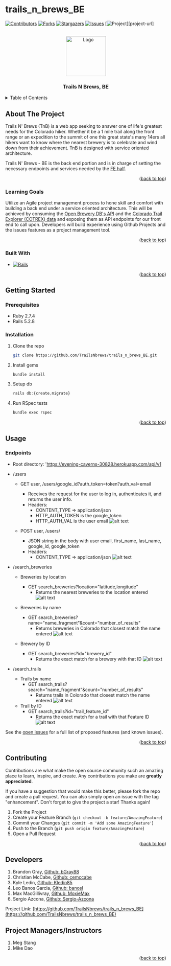 # trails_n_brews_BE

<a name="readme-top"></a>

<!-- PROJECT SHIELDS -->
[![Contributors][contributors-shield]][contributors-url]
[![Forks][forks-shield]][forks-url]
[![Stargazers][stars-shield]][stars-url]
[![Issues][issues-shield]][issues-url]
[![Project][project-shield]][project-url]

<!-- PROJECT LOGO -->
<br />
<div align="center">
  <a href="https://github.com/TrailsNBrews/trails_n_brews_BE">
    <img src="app/assets/images/trails_n_brew_logo.png" alt="Logo" width="125" height="125">
  </a>
  <h3 align="center">Trails N Brews, BE</h3>
</div>

<!-- TABLE OF CONTENTS -->
<details>
  <summary>Table of Contents</summary>
  <ul list-style-position="inside">
    <li>
      <a href="#about-the-project">About The Project</a>
      <ul>
        <li><a href="#learning-goals">Learning Goals</a></li>
        <li><a href="#built-with">Built With</a></li>
      </ul>
    </li>
    <li>
      <a href="#getting-started">Getting Started</a>
      <ul>
        <li><a href="#prerequisites">Prerequisites</a></li>
        <li><a href="#installation">Installation</a></li>
      </ul>
    </li>
    <li>
      <a href="#usage">Usage</a>
      <ul>
        <li><a href="#endpoints">Endpoints</a></li>
      </ul>
    </li>
    <li><a href="#contributing">Contributing</a></li>
    <!-- <li><a href="#license">License</a></li> -->
    <!-- <li><a href="#contact">Contact</a></li> -->
    <!-- <li><a href="#acknowledgments">Acknowledgments</a></li> -->
  </ul>
</details>

<!-- ABOUT THE PROJECT -->
## About The Project

<!-- [![Product Name Screen Shot][product-screenshot]](https://example.com) -->

Trails N' Brews (TnB) is a web app seeking to answer one of life's greatest needs for the Colorado hiker. Whether it be a 1 mile trail along the front range or an expedition to the summit of one this great state's many 14ers all hikers want to know where the nearest brewery is to celebrate and wind down from their achievement. TnB is designed with service oriented architecture.

Trails N' Brews - BE is the back end portion and is in charge of setting the necessary endpoints and services needed by the [FE half](https://github.com/TrailsNBrews/Trails-N-Brews_FE).

<p align="right">(<a href="#readme-top">back to top</a>)</p>

### Learning Goals
Utilize an Agile project management process to hone skill and comfort with building a back end under a service oriented architecture. This will be achieved by consuming the [Open Brewery DB's API](https://www.openbrewerydb.org/) and the [Colorado Trail Explorer (COTREX) data](https://data.colorado.gov/Recreation/Colorado-Trail-Explorer-COTREX-/tsn8-y22x) and exposing them as API endpoints for our front end to call upon. Developers will build experience using Github Projects and the issues features as a project management tool.

<p align="right">(<a href="#readme-top">back to top</a>)</p>

### Built With

* [![Rails]][Rails-url]

<p align="right">(<a href="#readme-top">back to top</a>)</p>

<!-- GETTING STARTED -->
## Getting Started

### Prerequisites

* Ruby 2.7.4
* Rails 5.2.8

### Installation

1. Clone the repo
   ```sh
   git clone https://github.com/TrailsNbrews/trails_n_brews_BE.git
   ```
2. Install gems
   ```sh
   bundle install
   ```
3. Setup db
   ```js
   rails db:{create,migrate}
   ```
4. Run RSpec tests
    ```sh
    bundle exec rspec
    ```

<p align="right">(<a href="#readme-top">back to top</a>)</p>

<!-- ROADMAP -->
## Usage

### Endpoints

- Root directory: 'https://evening-caverns-30828.herokuapp.com/api/v1

- /users
  - GET user, /users/google_id?auth_token=token?auth_val=email
    - Receives the request for the user to log in, authenticates it, and returns the user info.
    - Headers:
      - CONTENT_TYPE => application/json
      - HTTP_AUTH_TOKEN is the google_token
      - HTTP_AUTH_VAL is the user email
      ![alt text](app/assets/images/readme_user_get.png)

  - POST user, /users/
    - JSON string in the body with user email, first_name, last_name, google_id, google_token
    - Headers: 
      - CONTENT_TYPE => application/json
      ![alt text](app/assets/images/readme_user_post.png)

- /search_breweries
  - Breweries by location
    - GET search_breweries?location="latitude,longitude"
      - Returns the nearest breweries to the location entered
      ![alt text](app/assets/images/readme_brewery_loc_get.png)

  - Breweries by name
    - GET search_breweries?name="name_fragment"&count="number_of_results"
      - Returns breweries in Colorado that closest match the name entered
      ![alt text](app/assets/images/readme_brewery_name_get.png)

  - Brewery by ID
    - GET search_breweries?id="brewery_id"
      - Returns the exact match for a brewery with that ID
      ![alt text](app/assets/images/readme_brewery_id_get.png)

- /search_trails
  - Trails by name
    - GET search_trails?search="name_fragment"&count="number_of_results"
      - Returns trails in Colorado that closest match the name entered
      ![alt text](app/assets/images/readme_trail_name_get.png)
  - Trail by ID
    - GET search_trails?id="trail_feature_id"
      - Returns the exact match for a trail with that Feature ID
      ![alt text](app/assets/images/readme_trail_id_get.png)

See the [open issues](https://github.com/TrailsNbrews/trails_n_brews_BE/issues) for a full list of proposed features (and known issues).

<p align="right">(<a href="#readme-top">back to top</a>)</p>

<!-- CONTRIBUTING -->
## Contributing

Contributions are what make the open source community such an amazing place to learn, inspire, and create. Any contributions you make are **greatly appreciated**.

If you have a suggestion that would make this better, please fork the repo and create a pull request. You can also simply open an issue with the tag "enhancement".
Don't forget to give the project a star! Thanks again!

1. Fork the Project
2. Create your Feature Branch (`git checkout -b feature/AmazingFeature`)
3. Commit your Changes (`git commit -m 'Add some AmazingFeature'`)
4. Push to the Branch (`git push origin feature/AmazingFeature`)
5. Open a Pull Request

<p align="right">(<a href="#readme-top">back to top</a>)</p>

<!-- LICENSE
## License

Distributed under the MIT License. See `LICENSE.txt` for more information.

<p align="right">(<a href="#readme-top">back to top</a>)</p>
 -->

<!-- CONTACT -->
## Developers

1. Brandon Gray, [Github: bGray88](https://github.com/bGray88)
2. Christian McCabe, [Github: cemccabe](https://github.com/cemccabe)
3. Kyle Ledin, [Github: Kledin85](https://github.com/Kledin85)
4. Leo Banos Garcia, [Github: banosl](https://github.com/banosl)
5. Max MacGillivray, [Github: MoxieMax](https://github.com/MoxieMax)
6. Sergio Azcona, [Github: Sergio-Azcona](https://github.com/Sergio-Azcona)

Project Link: [https://github.com/TrailsNbrews/trails_n_brews_BE](https://github.com/TrailsNbrews/trails_n_brews_BE)

## Project Managers/Instructors

1. Meg Stang
2. Mike Dao


<p align="right">(<a href="#readme-top">back to top</a>)</p>



<!-- ACKNOWLEDGMENTS 
## Acknowledgments

* []()
* []()
* []()

<p align="right">(<a href="#readme-top">back to top</a>)</p>
-->


<!-- MARKDOWN LINKS & IMAGES -->
[contributors-shield]: https://img.shields.io/github/contributors/TrailsNBrews/trails_n_brews_BE.svg?style=for-the-badge
[contributors-url]: https://github.com/TrailsNBrews/trails_n_brews_BE/graphs/contributors
[forks-shield]: https://img.shields.io/github/forks/TrailsNBrews/trails_n_brews_BE.svg?style=for-the-badge
[forks-url]: https://github.com/TrailsNBrews/trails_n_brews_BE/network/members
[stars-shield]: https://img.shields.io/github/stars/TrailsNBrews/trails_n_brews_BE.svg?style=for-the-badge
[stars-url]: https://github.com/TrailsNBrews/trails_n_brews_BE/stargazers
[issues-shield]: https://img.shields.io/github/issues/TrailsNBrews/trails_n_brews_BE.svg?style=for-the-badge
[issues-url]: https://github.com/TrailsNBrews/trails_n_brews_BE/issues
[project-shield]: https://img.shields.io/github/contributors/TrailsNBrews/trails_n_brews_BE.svg?style=for-the-badge
[contributors-url]: https://github.com/TrailsNBrews/trails_n_brews_BE/graphs/contributors
[license-shield]: https://img.shields.io/github/license/TrailsNBrews/trails_n_brews_BE.svg?style=for-the-badge
[license-url]: https://github.com/TrailsNBrews/trails_n_brews_BE/blob/master/LICENSE.txt
[linkedin-shield]: https://img.shields.io/badge/-LinkedIn-black.svg?style=for-the-badge&logo=linkedin&colorB=555
[linkedin-url]: https://linkedin.com/in/linkedin_username
[product-screenshot]: images/screenshot.png
[Bootstrap.com]: https://img.shields.io/badge/Bootstrap-563D7C?style=for-the-badge&logo=bootstrap&logoColor=white
[Bootstrap-url]: https://getbootstrap.com
[Rails]: https://img.shields.io/badge/-Ruby%20on%20Rails-CC0000?logo=ruby-on-rails&logoColor=white&style=for-the-badge
[Rails-url]: https://rubyonrails.org 
